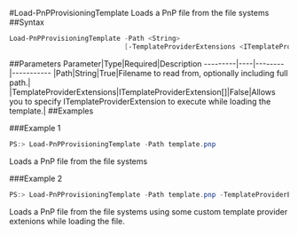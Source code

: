 #Load-PnPProvisioningTemplate
Loads a PnP file from the file systems
##Syntax
```powershell
Load-PnPProvisioningTemplate -Path <String>
                             [-TemplateProviderExtensions <ITemplateProviderExtension[]>]
```


##Parameters
Parameter|Type|Required|Description
---------|----|--------|-----------
|Path|String|True|Filename to read from, optionally including full path.|
|TemplateProviderExtensions|ITemplateProviderExtension[]|False|Allows you to specify ITemplateProviderExtension to execute while loading the template.|
##Examples

###Example 1
```powershell
PS:> Load-PnPProvisioningTemplate -Path template.pnp
```
Loads a PnP file from the file systems

###Example 2
```powershell
PS:> Load-PnPProvisioningTemplate -Path template.pnp -TemplateProviderExtensions $extensions
```
Loads a PnP file from the file systems using some custom template provider extenions while loading the file.
